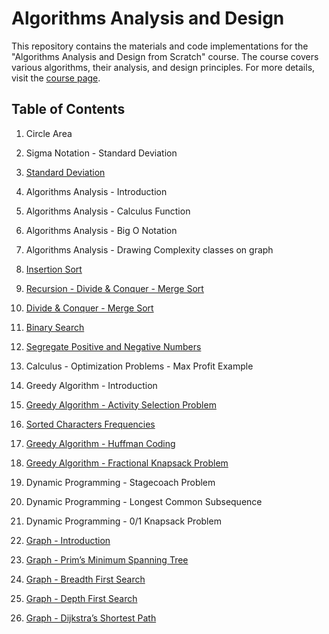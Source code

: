 # Algorithms Analysis and Design

This repository contains the materials and code implementations for the "Algorithms Analysis and Design from Scratch" course. The course covers various algorithms, their analysis, and design principles. For more details, visit the [course page](https://cloudnativebasecamp.com/courses/algo-01/).

## Table of Contents

1. Circle Area

2. Sigma Notation - Standard Deviation

3. [Standard Deviation](/bin/standard_deviation.dart)

4. Algorithms Analysis - Introduction

5. Algorithms Analysis - Calculus Function

6. Algorithms Analysis - Big O Notation

7. Algorithms Analysis - Drawing Complexity classes on graph

8. [Insertion Sort](/bin/insertion_sort.dart)

9. [Recursion - Divide & Conquer - Merge Sort](/bin/recursion.dart)

10. [Divide & Conquer - Merge Sort](/bin/merge_sort.dart)

11. [Binary Search](/bin/binary_search.dart)

12. [Segregate Positive and Negative Numbers](/bin/segregate.dart)

13. Calculus - Optimization Problems - Max Profit Example

14. Greedy Algorithm - Introduction

15. [Greedy Algorithm - Activity Selection Problem](/bin/activity_selection_problem.dart)

16. [Sorted Characters Frequencies](/bin/characters_frequencies.dart)

17. [Greedy Algorithm - Huffman Coding](/bin/huffman_coding.dart)

18. [Greedy Algorithm - Fractional Knapsack Problem](/bin/fractional_knapsack_problem.dart)

19. Dynamic Programming - Stagecoach Problem

20. Dynamic Programming - Longest Common Subsequence

21. Dynamic Programming - 0/1 Knapsack Problem

22. [Graph - Introduction](#graph-introduction)

23. [Graph - Prim’s Minimum Spanning Tree](#graph-prims-minimum-spanning-tree)

24. [Graph - Breadth First Search](#graph-breadth-first-search)

25. [Graph - Depth First Search](#graph-depth-first-search)

26. [Graph - Dijkstra’s Shortest Path](#graph-dijkstras-shortest-path)



